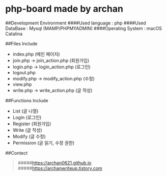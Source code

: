 # php-board made by archan

##Development Environment
####Used language : php
####Used DataBase : Mysql (MAMP/PHPMYADMIN) 
####Operating System : macOS Catalina

##Files Include 
* index.php (메인 페이지)
* join.php -> join_action.php (회원가입)
* login.php -> login_action.php (로그인)
* logout.php
* modify.php -> modify_action.php (수정)
* view.php
* write.php -> write_action.php (글 작성)

##Functions Include
* List (글 나열)
* Login (로그인)
* Register (회원가입)
* Write (글 작성)
* Modify (글 수정)
* Permission (글 읽기, 수정 권한)

##Contect
>#####https://archan0621.github.io
>#####https://archanwriteup.tistory.com
